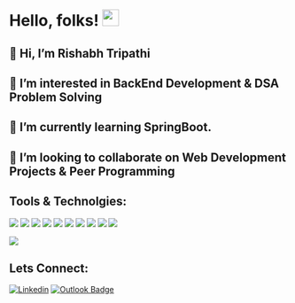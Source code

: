 
# Hello, folks! <img src="https://raw.githubusercontent.com/MartinHeinz/MartinHeinz/master/wave.gif" width="30px">
## 👋 Hi, I’m Rishabh Tripathi <br>



## 👀 I’m interested in BackEnd Development & DSA Problem Solving <br>
## 🌱 I’m currently learning SpringBoot. <br>
## 💞️ I’m looking to collaborate on Web Development Projects & Peer Programming <br>
## Tools  & Technolgies:

![](https://img.shields.io/badge/OS-Windows-informational?style=flat&logo=window&logoColor=white&color=2bbc8a)
![](https://img.shields.io/badge/Language-Python-informational?style=flat&logo=Python&logoColor=white&color=2bbc8a)
![](https://img.shields.io/badge/Language-Java-informational?style=flat&logo=Java&logoColor=white&color=2bbc8a)
![](https://img.shields.io/badge/Language-JavaScript-informational?style=flat&logo=JavaScript&logoColor=white&color=2bbc8a)
![](https://img.shields.io/badge/Tools-Django-informational?style=flat&logo=Django&logoColor=white&color=2bbc8a)
![](https://img.shields.io/badge/Tools-SpringBoot-informational?style=flat&logo=SpringBoot&logoColor=white&color=2bbc8a)
![](https://img.shields.io/badge/Tools-Mysql-informational?style=flat&logo=mySql&logoColor=white&color=2bbc8a)
![](https://img.shields.io/badge/Tools-Pycharm-informational?style=flat&logo=Pycharme&logoColor=white&color=2bbc8a)
![](https://img.shields.io/badge/Tools-IntelliJ-informational?style=flat&logo=IntelliJ&logoColor=white&color=2bbc8a)
![](https://img.shields.io/badge/Tools-VSCode-informational?style=flat&logo=VScode&logoColor=white&color=2bbc8a)

<img align="center" src="https://github-readme-stats.vercel.app/api/top-langs/?username=rishabh2001-py&theme=dark" />




<h2>
Lets Connect:
</h2>

[![Linkedin](https://img.shields.io/badge/-LinkedIn-blue?style=flat&logo=Linkedin&logoColor=white)](https://www.linkedin.com/in/rishabh-tripathi-4429081a3/)
[![Outlook Badge](https://img.shields.io/badge/-rishabhtripathi345@hotmail.com-c14438?style=flat-square&logo=Outlook&logoColor=white&link=mailto:rishabhtripathi345@j@hotmail.com)](mailto:rishabhtripathi345@hotmail.com)

















